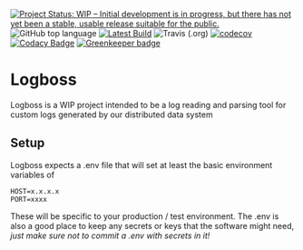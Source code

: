 [![Project Status: WIP – Initial development is in progress, but there has not yet been a stable, usable release suitable for the public.](https://www.repostatus.org/badges/latest/wip.svg)](https://www.repostatus.org/#wip)
![GitHub top language](https://img.shields.io/github/languages/top/WebMatrixware/logboss.svg?color=green&logo=javascript)
[![Latest Build](https://img.shields.io/github/package-json/v/webmatrixware/logboss.svg?color=blue&logo=GitHub)](https://img.shields.io/github/package-json/v/webmatrixware/logboss.svg?color=blue&logo=GitHub)
![Travis (.org)](https://img.shields.io/travis/WebMatrixware/logboss.svg?logo=travis)
[![codecov](https://codecov.io/gh/WebMatrixware/logboss/branch/master/graph/badge.svg)](https://codecov.io/gh/WebMatrixware/logboss)
[![Codacy Badge](https://api.codacy.com/project/badge/Grade/ebb5bd3cc1ee44ef859baa35406b6e04)](https://www.codacy.com/app/WebMatrixware/logboss?utm_source=github.com&amp;utm_medium=referral&amp;utm_content=WebMatrixware/logboss&amp;utm_campaign=Badge_Grade) [![Greenkeeper badge](https://badges.greenkeeper.io/WebMatrixware/logboss.svg)](https://greenkeeper.io/)

# Logboss

Logboss is a WIP project intended to be a log reading and parsing tool for custom logs generated by our distributed data system

## Setup

Logboss expects a .env file that will set at least the basic environment variables of
````
HOST=x.x.x.x
PORT=xxxx
````

These will be specific to your production / test environment. The .env is also a good place to keep any secrets or keys that the software might need, *just make sure not to commit a .env with secrets in it!*
